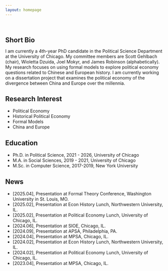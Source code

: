 ```yaml
---
layout: homepage
---
```


<h1 id="about-me"></h1>

<h2 style="margin: 60px 0px 10px;">Short Bio</h2>

I am currently a 4th-year PhD candidate in the Political Science Department at the University of Chicago. My committee members are Scott Gehlbach (chair), Wioletta Dzuida, Joel Mokyr, and James Robinson (alphabetically). My research focuses on using formal models to explore political economy questions related to Chinese and European history. I am currently working on a dissertation project that examines the political economy of the divergence between China and Europe over the millennia.

## Research Interest

- Political Economy 
- Historical Political Economy
- Formal Models
- China and Europe

## Education
- Ph.D. in Political Science, 2021 - 2026, University of Chicago
- M.A. in Social Sciences, 2019 - 2021, University of Chicago
- M.Sc. in Computer Science, 2017-2019, New York University

## News
- [2025.04], Presentation at Formal Theory Conference, Washington University in St. Louis, MO.
- [2025.02], Presentation at Econ History Lunch, Northwestern University, IL. 
- [2025.02], Presentation at Political Economy Lunch, University of Chicago, IL.
- [2024.06], Presentation at SIOE, Chicago, IL.
- [2024.09], Presentation at APSA, Philadelphia, PA.
- [2024.04], Presentation at MPSA, Chicago, IL.
- [2024.02], Presentation at Econ History Lunch, Northwestern University, IL.
- [2024.02], Presentation at Political Economy Lunch, University of Chicago, IL.
- [2023.04], Presentation at MPSA, Chicago, IL.
